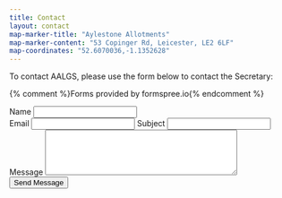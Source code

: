 ```yaml
---
title: Contact
layout: contact
map-marker-title: "Aylestone Allotments"
map-marker-content: "53 Copinger Rd, Leicester, LE2 6LF"
map-coordinates: "52.6070036,-1.1352628"
---
```


To contact AALGS, please use the form below to contact the Secretary:

{% comment %}Forms provided by formspree.io{% endcomment %}

<form action="//formspree.io/newsletter@aylestoneallotments.co.uk" method="POST">
  Name <input type="text" name="name"><br>
  Email <input type="email" name="_replyto">
  Subject <input type="text" name="subject"><br>
  Message <textarea name="message" cols="40" rows="5"></textarea>
  <input type="submit" value="Send Message">
</form> 